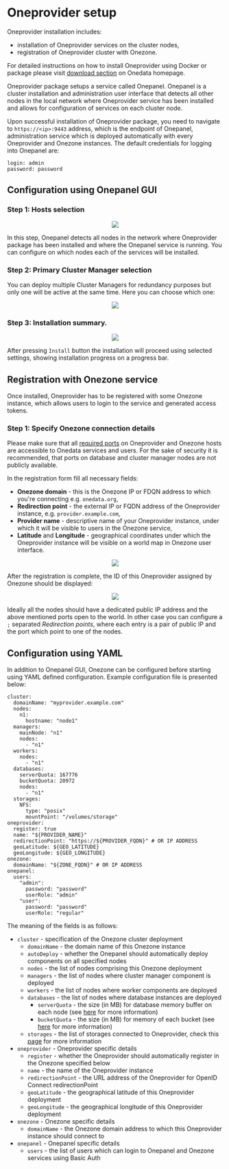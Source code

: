 # Oneprovider setup

<!-- toc -->

Oneprovider installation includes:
* installation of Oneprovider services on the cluster nodes,
* registration of Oneprovider cluster with Onezone.

For detailed instructions on how to install Oneprovider using Docker or package
please visit [download section](../getting_started/downloading_onedata.md)
on Onedata homepage.

Oneprovider package setups a service called Onepanel. Onepanel is a cluster
installation and administration user interface that detects all other nodes in
the local network where Oneprovider service has been installed and allows for
configuration of services on each cluster node.

Upon successful installation of Oneprovider package, you need to navigate to
`https://<ip>:9443` address, which is the endpoint of Onepanel, administration
service which is deployed automatically with every Oneprovider and Onezone
instances. The default credentials for logging into Onepanel
are:
~~~
login: admin
password: password
~~~

## Configuration using Onepanel GUI

### Step 1: Hosts selection

<p align="center"><img src="../img/admin/step1_host_selection.png"></p>

In this step, Onepanel detects all nodes in the network where Oneprovider
package has been installed and where the Onepanel service is running.
You can configure on which nodes each of the services will be installed.


### Step 2: Primary Cluster Manager selection

You can deploy multiple Cluster Managers for redundancy purposes but only one
will be active at the same time. Here you can choose which one:

<p align="center"><img src="../img/admin/step2_primary_cm_selection.png"></p>

### Step 3: Installation summary.

<p align="center"><img src="../img/admin/step3_install_summary.png"></p>

After pressing `Install` button the installation will proceed using selected
settings, showing installation progress on a progress bar.


<!-- ### Step 3: Application ports check.

In order to work properly Oneprovider needs a number of
[required ports](./firewall_setup.md) open on machine. In this step Oneprovider
ensures that all needed ports are open.

<p align="center"><img src="../img/admin/step3_ports_check.png"></p>


### Step 4: System limits configuration.

Administrators may impose limit on a number of opened files by Oneprovider,
services and processes spawned by them.

<p align="center"><img src="../img/admin/step4_system_limists.png"></p>


### Step 5: Storage configuration.

Select a path to a mounted storage, which Oneprovider will use to store user
data. Detailed information on the supported storage types is discussed
[here](./storage_configuration.md).

<p align="center"><img src="../img/admin/step5_path_to_storage.png"></p> -->


## Registration with Onezone service
Once installed, Oneprovider has to be registered with some Onezone instance,
which allows users to login to the service and generated access tokens.

### Step 1: Specify Onezone connection details

Please make sure that all [required ports](./firewall_setup.md) on Oneprovider
and Onezone hosts are accessible to Onedata services and users. For the sake of
security it is recommended, that ports on database and cluster manager nodes
are not publicly available.

In the registration form fill all necessary fields:

 * **Onezone domain** - this is the Onezone IP or FDQN address to which you're connecting
   e.g. `onedata.org`,
 * **Redirection point** - the external IP or FQDN address of the Oneprovider instance,
   e.g. `provider.example.com`,
 * **Provider name** - descriptive name of your Oneprovider instance, under which it
   will be visible to users in the Onezone service,
 * **Latitude** and **Longitude** - geographical coordinates under which the Oneprovider
   instance will be visible on a world map in Onezone user interface.

<p align="center"><img src="../img/admin/zone_registration_step1.png"></p>

After the registration is complete, the ID of this Oneprovider assigned by
Onezone should be displayed:
<p align="center"><img src="../img/admin/zone_registration_step2.png"></p>

Ideally all the nodes should have a dedicated public IP address and the above
mentioned ports open to the world. In other case you can configure a `;`
separated *Redirection points*, where each entry is a pair of public IP and the
port which point to one of the nodes.


## Configuration using YAML
In addition to Onepanel GUI, Onezone can be configured before starting using
YAML defined configuration. Example configuration file is presented below:

```
cluster:
  domainName: "myprovider.example.com"
  nodes:
    n1:
      hostname: "node1"
  managers:
    mainNode: "n1"
    nodes:
      - "n1"
  workers:
    nodes:
      - "n1"
  databases:
    serverQuota: 167776
    bucketQuota: 20972
    nodes:
      - "n1"
  storages:
    NFS:
      type: "posix"
      mountPoint: "/volumes/storage"
oneprovider:
  register: true
  name: "${PROVIDER_NAME}"
  redirectionPoint: "https://${PROVIDER_FQDN}" # OR IP ADDRESS
  geoLatitude: ${GEO_LATITUDE}
  geoLongitude: ${GEO_LONGITUDE}
onezone:
  domainName: "${ZONE_FQDN}" # OR IP ADDRESS
onepanel:
  users:
    "admin":
      password: "password"
      userRole: "admin"
    "user":
      password: "password"
      userRole: "regular"
```

The meaning of the fields is as follows:
* `cluster` - specification of the Onezone cluster deployment
  * `domainName` - the domain name of this Onezone instance
  * `autoDeploy` - whether the Onepanel should automatically deploy components on all specified nodes
  * `nodes` - the list of nodes comprising this Onezone deployment
  * `managers` - the list of nodes where cluster manager component is deployed
  * `workers` - the list of nodes where worker components are deployed
  * `databases` - the list of nodes where database instances are deployed
    * `serverQuota` - the size (in MB) for database memory buffer on each node (see [here](http://docs.couchbase.com/admin/admin/Concepts/concept-ramQuota.html) for more information)
    * `bucketQuota` - the size (in MB) for memory of each bucket (see [here](http://docs.couchbase.com/admin/admin/Concepts/concept-ramQuota.html) for more information)
  * `storages` - the list of storages connected to Oneprovider, check this [page](./storage_configuration.md) for more information
* `oneprovider` - Oneprovider specific details
  * `register` - whether the Oneprovider should automatically register in the Onezone specified below
  * `name` - the name of the Oneprovider instance
  * `redirectionPoint` - the URL address of the Oneprovider for OpenID Connect redirectionPoint
  * `geoLatitude` - the geographical latitude of this Oneprovider deployment
  * `geoLongitude` - the geographical longitude of this Oneprovider deployment
* `onezone` - Onezone specific details
  * `domainName` - the Onezone domain address to which this Oneprovider instance should connect to
* `onepanel` - Onepanel specific details
  * `users` - the list of users which can login to Onepanel and Onezone services using Basic Auth
